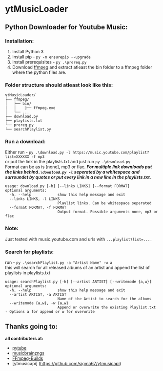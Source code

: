 ﻿# ytMusicLoader
## Python Downloader for  Youtube Music:
### Installation:
1. Install Python 3
1. Install pip - ```py -m ensurepip --upgrade```
1. Install prerequisites - ```py .\prereq.py```
1. Download [ffmpeg](https://github.com/BtbN/FFmpeg-Builds/releases) and extract atleast the bin folder to a ffmpeg folder where the python files are.

### Folder structure should atleast look like this:
```
ytMusicLoader/
├── ffmpeg/
│   ├── bin/
|   |    ├── ffmpeg.exe
│   └── ...
├── download.py
├── playlists.txt
└── prereq.py
└── searchPlaylist.py
```


### Run a download:
Either run - ```py .\download.py -l https://music.youtube.com/playlist?list=XXXXXX -f mp3```  
or put the link in the playlists.txt and just run ```py .\download.py```  
Format can be as is [none], mp3 or flac.
**_For multiple link downloads put the links behind```.\download.py -l``` seperated by a whitespace and surroundet by quotes or put every link in a new line in the playlists.txt._** 

```
usage: download.py [-h] [--links LINKS] [--format FORMAT]
optional arguments:
  -h, --help            show this help message and exit
  --links LINKS, -l LINKS
                        Playlist links. Can be whitespace seperated
  --format FORMAT, -f FORMAT
                        Output format. Possible arguments none, mp3 or flac
```

### Note:
Just tested with music.youtube.com and urls with ```...playlist?list=....```

### Search for playlists:
run - ```py .\searchPlaylist.py -a "Artist Name" -w a```  
this will search for all released albums of an artist and append the list of playlists in playlists.txt

```
usage: searchPlaylist.py [-h] [--artist ARTIST] [--writemode {a,w}]
optional arguments:
  -h, --help            show this help message and exit
  --artist ARTIST, -a ARTIST
                        Name of the Artist to search for the albums
  --writemode {a,w}, -w {a,w}
                        Append or overwrite the existing Playlist.txt - Options a for append or w for overwrite
```

## Thanks going to:
**all contributers at:**
* [pytube](https://github.com/pytube/pytube)
* [musicbrainzngs](https://github.com/alastair/python-musicbrainzngs)
* [FFmpeg-Builds](https://github.com/BtbN/FFmpeg-Builds/releases)
* [ytmusicapi] (https://github.com/sigma67/ytmusicapi)